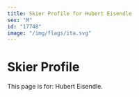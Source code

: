 ```yaml
---
title: Skier Profile for Hubert Eisendle
sex: "M"
id: "17748"
image: "/img/flags/ita.svg" 
---
```


# Skier Profile

This page is for: Hubert Eisendle.
    